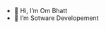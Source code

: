 - 👋 Hi, I’m Om Bhatt
- 👀 I’m Sotware Developement

<!---
BhattOm159/BhattOm159 is a ✨ special ✨ repository because its `README.md` (this file) appears on your GitHub profile.
You can click the Preview link to take a look at your changes.
--->
